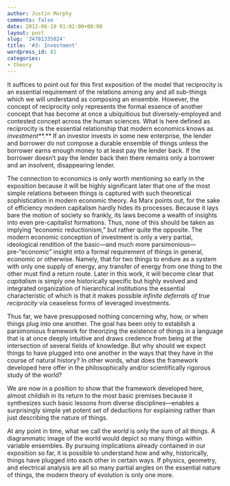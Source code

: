 ```yaml
---
author: Justin Murphy
comments: false
date: 2012-06-10 01:02:00+00:00
layout: post
slug: '24781335024'
title: '#3: Investment'
wordpress_id: 81
categories:
- theory
---
```


It suffices to point out for this first exposition of the model that reciprocity is an essential requirement of the relations among any and all sub-things which we will understand as composing an ensemble. However, the concept of reciprocity only represents the formal essence of another concept that has become at once a ubiquitious but diversely-employed and contested concept across the human sciences. What is here defined as reciprocity is the essential relationship that modern economics knows as _investment**.**_ If an investor invests in some new enterprise, the lender and borrower do not compose a durable ensemble of things unless the borrower earns enough money to at least pay the lender back. If the borrower doesn’t pay the lender back then there remains only a borrower and an insolvent, disappearing lender. 




The connection to economics is only worth mentioning so early in the exposition because it will be highly significant later that one of the most simple relations between things is captured with such theoretical sophistication in modern economic theory. As Marx points out, for the sake of efficiency modern capitalism hardly hides its processes. Because it lays bare the motion of society so frankly, its laws become a wealth of insights into even pre-capitalist formations. Thus, none of this should be taken as implying “economic reductionism,” but rather quite the opposite. The modern economic conception of investment is only a very partial, ideological rendition of the basic—and much more parsimonious—pre-“economic” insight into a formal requirement of things in general, economic or otherwise. Namely, that for two things to endure as a system with only one supply of energy, any transfer of energy from one thing to the other must find a return route. Later in this work, it will become clear that _capitalism_ is simply one historically specific but highly evolved and integrated organization of hierarchical institutions the essential characteristic of which is that it makes possible _infinite deferrals of true reciprocity_ via ceaseless forms of leveraged investments.




Thus far, we have presupposed nothing concerning why, how, or when things plug into one another. The goal has been only to establish a parsimonious framework for theorizing the existence of things in a language that is at once deeply intuitive and draws credence from being at the intersection of several fields of knowledge. But why should we expect things to have plugged into one another in the ways that they have in the course of natural history? In other words, what does the framework developed here offer in the philosophically and/or scientifically rigorous study of the world?




We are now in a position to show that the framework developed here, almost childish in its return to the most basic premises because it synthesizes such basic lessons from diverse disciplines—enables a surprisingly simple yet potent set of deductions for explaining rather than just describing the nature of things.




At any point in time, what we call the _world_ is only the sum of all things. A diagrammatic image of the world would depict so many things within variable ensembles. By pursuing implications already contained in our exposition so far, it is possible to understand how and why, historically, things have plugged into each other in certain ways. If physics, geometry, and electrical analysis are all so many partial angles on the essential nature of things, the modern theory of evolution is only one more.
